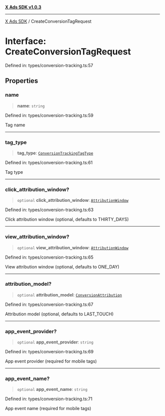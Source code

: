 [**X Ads SDK v1.0.3**](../README.md)

***

[X Ads SDK](../globals.md) / CreateConversionTagRequest

# Interface: CreateConversionTagRequest

Defined in: types/conversion-tracking.ts:57

## Properties

### name

> **name**: `string`

Defined in: types/conversion-tracking.ts:59

Tag name

***

### tag\_type

> **tag\_type**: [`ConversionTrackingTagType`](../enumerations/ConversionTrackingTagType.md)

Defined in: types/conversion-tracking.ts:61

Tag type

***

### click\_attribution\_window?

> `optional` **click\_attribution\_window**: [`AttributionWindow`](../enumerations/AttributionWindow.md)

Defined in: types/conversion-tracking.ts:63

Click attribution window (optional, defaults to THIRTY_DAYS)

***

### view\_attribution\_window?

> `optional` **view\_attribution\_window**: [`AttributionWindow`](../enumerations/AttributionWindow.md)

Defined in: types/conversion-tracking.ts:65

View attribution window (optional, defaults to ONE_DAY)

***

### attribution\_model?

> `optional` **attribution\_model**: [`ConversionAttribution`](../enumerations/ConversionAttribution.md)

Defined in: types/conversion-tracking.ts:67

Attribution model (optional, defaults to LAST_TOUCH)

***

### app\_event\_provider?

> `optional` **app\_event\_provider**: `string`

Defined in: types/conversion-tracking.ts:69

App event provider (required for mobile tags)

***

### app\_event\_name?

> `optional` **app\_event\_name**: `string`

Defined in: types/conversion-tracking.ts:71

App event name (required for mobile tags)
